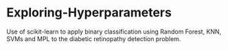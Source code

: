 # Exploring-Hyperparameters
Use of scikit-learn to apply binary classification using Random Forest, KNN, SVMs and MPL to the diabetic retinopathy detection problem.
<br/>
